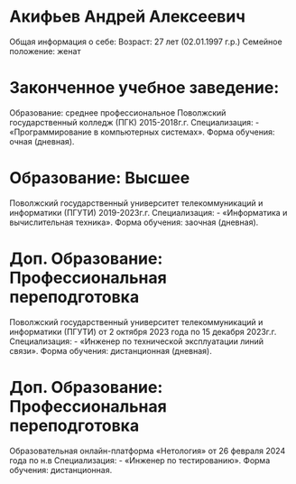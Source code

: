 # Акифьев Андрей Алексеевич                                                

Общая информация о себе:
Возраст: 27 лет (02.01.1997 г.р.)
Семейное положение: женат

# Законченное учебное заведение:
Образование: среднее профессиональное
Поволжский государственный колледж (ПГК) 2015-2018г.г.
Специализация: - «Программирование в компьютерных системах».
Форма обучения: очная (дневная).

# Образование: Высшее
Поволжский государственный университет телекоммуникаций и информатики (ПГУТИ) 2019-2023г.г.
Специализация: - «Информатика и вычислительная техника».
Форма обучения: заочная (дневная).

# Доп. Образование: Профессиональная переподготовка
Поволжский государственный университет телекоммуникаций и информатики (ПГУТИ) от 2 октября 2023 года по 15 декабря 2023г.г.
Специализация: - «Инженер по технической эксплуатации линий связи».
Форма обучения: дистанционная (дневная).

# Доп. Образование: Профессиональная переподготовка
Образовательная онлайн-платформа  «Нетология» от 26 февраля 2024 года по н.в
Специализация: - «Инженер по тестированию».
Форма обучения: дистанционная.
